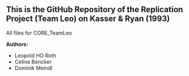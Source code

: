 ## This is the GitHub Repository of the Replication Project (Team Leo) on Kasser & Ryan (1993)
All files for CORE_TeamLeo

**Authors:**
- Leopold HO Roth
- Celine Bencker
- Dominik Meindl
